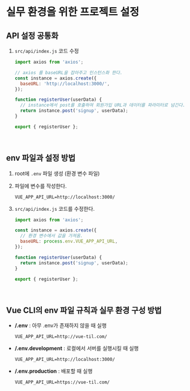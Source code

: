 # 실무 환경을 위한 프로젝트 설정

## API 설정 공통화

1. `src/api/index.js` 코드 수정

   ```js
   import axios from 'axios';
   
   // axios 를 baseURL을 잡아주고 인스턴스화 한다.
   const instance = axios.create({
     baseURL: 'http://localhost:3000/',
   });
   
   function registerUser(userData) {
     // instance에서 post를 호출하여 회원가입 URL과 데이터를 파라미터로 넘긴다.
     return instance.post('signup', userData);
   }
   
   export { registerUser };
   ```

<br>

## env 파일과 설정 방법

1. root에 `.env` 파일 생성 (환경 변수 파일)

2. 파일에 변수를 작성한다.

   ```properties
   VUE_APP_API_URL=http://localhost:3000/
   ```

3. `src/api/index.js` 코드를 수정한다.

   ```js
   import axios from 'axios';
   
   const instance = axios.create({
     // 환경 변수에서 값을 가져옴.
     baseURL: process.env.VUE_APP_API_URL,
   });
   
   function registerUser(userData) {
     return instance.post('signup', userData);
   }
   
   export { registerUser };
   ```

<br>

## Vue CLI의 env 파일 규칙과 실무 환경 구성 방법

* **/.env** : 아무 .env가 존재하지 않을 때 실행

  ```properties
  VUE_APP_API_URL=http://vue-til.com/
  ```

* **/.env.development** : 로컬에서 서버를 실행시킬 때 실행

  ```properties
  VUE_APP_API_URL=http://localhost:3000/
  ```

* **/.env.production** : 배포할 때 실행

  ```properties
  VUE_APP_API_URL=https://vue-til.com/
  ```